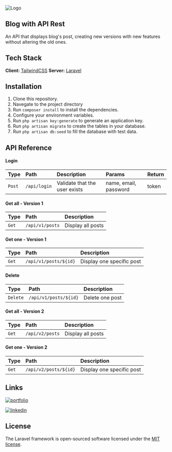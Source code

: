 
![Logo](https://raw.githubusercontent.com/laravel/art/master/logo-lockup/5%20SVG/2%20CMYK/1%20Full%20Color/laravel-logolockup-cmyk-red.svg)


## Blog with API Rest

An API that displays blog's post, creating new versions with new features without altering the old ones.

## Tech Stack

**Client:** [TailwindCSS](https://tailwindcss.com)
**Server:** [Laravel](https://laravel.com/)


## Installation

1. Clone this repository.
2. Navegate to the project directory
3. Run `composer install` to install the dependencies.
4. Configure your environment variables.
5. Run `php artisan key:generate` to generate an application key.
6. Run `php artisan migrate` to create the tables in your database.
7. Run `php artisan db:seed` to fill the database with test data.


    
## API Reference

#### Login

| Type | Path     | Description                | Params| Return
| :-------- | :------- | :------------------------- | :---- |:--|
| `Post` | `/api/login` |Validate that the user exists | name, email, password|token


#### Get all - Version 1

| Type | Path     | Description                
| :-------- | :------- | :-------------------------
| `Get` | `/api/v1/posts` | Display all posts 

#### Get one - Version 1

| Type | Path | Description 
| :- | :- | :-|
| `Get` | `/api/v1/posts/${id}` | Display one specific post 

#### Delete 

| Type | Path | Description 
| :- | :- | :-|
| `Delete` | `/api/v1/posts/${id}` | Delete one post


#### Get all - Version 2

| Type | Path     | Description                
| :-------- | :------- | :-------------------------
| `Get` | `/api/v2/posts` | Display all posts 

#### Get one - Version 2

| Type | Path | Description |
| :- | :- | :-|
| `Get` | `/api/v2/posts/${id}` | Display one specific post| 

## Links

[![portfolio](https://img.shields.io/badge/my_portfolio-000?style=for-the-badge&logo=ko-fi&logoColor=white)](https://angelprz008a.github.io/Portafolio/)

[![linkedin](https://img.shields.io/badge/linkedin-0A66C2?style=for-the-badge&logo=linkedin&logoColor=white)](https://www.linkedin.com/in/angel-programmer-junior/)

## License

The Laravel framework is open-sourced software licensed under the [MIT license](https://opensource.org/licenses/MIT).

